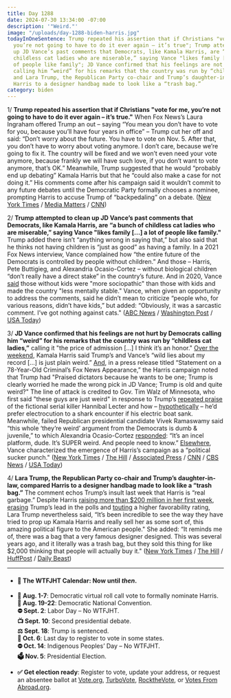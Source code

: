 ```yaml
---
title: Day 1288
date: 2024-07-30 13:34:00 -07:00
description: '"Weird."'
image: "/uploads/day-1288-biden-harris.jpg"
todayInOneSentence: Trump repeated his assertion that if Christians "vote for me,
  you’re not going to have to do it ever again – it’s true"; Trump attempted to clean
  up JD Vance’s past comments that Democrats, like Kamala Harris, are “a bunch of
  childless cat ladies who are miserable,” saying Vance "likes family [...] a lot
  of people like family"; JD Vance confirmed that his feelings are not hurt by Democrats
  calling him “weird” for his remarks that the country was run by “childless cat ladies”;
  and Lara Trump, the Republican Party co-chair and Trump’s daughter-in-law, compared
  Harris to a designer handbag made to look like a “trash bag.”
category: biden
---
```


1/ **Trump repeated his assertion that if Christians "vote for me, you’re not going to have to do it ever again – it’s true."** When Fox News’s Laura Ingraham offered Trump an out – saying “You mean you don’t have to vote for you, because you’ll have four years in office” – Trump cut her off and said: “Don’t worry about the future. You have to vote on Nov. 5. After that, you don’t have to worry about voting anymore. I don’t care, because we’re going to fix it. The country will be fixed and we won’t even need your vote anymore, because frankly we will have such love, if you don’t want to vote anymore, that’s OK.” Meanwhile, Trump suggested that he would “probably end up debating” Kamala Harris but that he “could also make a case for not doing it.” His comments come after his campaign said it wouldn’t commit to any future debates until the Democratic Party formally chooses a nominee, prompting Harris to accuse Trump of “backpedaling” on a debate. ([New York Times](https://www.nytimes.com/2024/07/30/us/politics/trump-christians-vote-ingraham.html) / [Media Matters](https://www.mediamatters.org/laura-ingraham/laura-ingrahams-question-about-future-elections-leads-bizarre-response-donald-trump) / [CNN](https://www.cnn.com/politics/live-news/kamala-harris-trump-election-07-30-24#h_7e13a8ca19bb815336b1202a7b055beb))

2/ **Trump attempted to clean up JD Vance’s past comments that Democrats, like Kamala Harris, are “a bunch of childless cat ladies who are miserable,” saying Vance "likes family \[...\] a lot of people like family."** Trump added there isn’t “anything wrong in saying that,” but also said that he thinks not having children is “just as good” as having a family. In a 2021 Fox News interview, Vance complained how “the entire future of the Democrats is controlled by people without children.” And those – Harris, Pete Buttigieg, and Alexandria Ocasio-Cortez – without biological children “don’t really have a direct stake” in the country’s future. And in 2020, Vance [said](https://abcnews.go.com/Politics/live-updates/Kamala-Harris-Donald-Trump-100-days?id=112358511&entryId=112401300) those without kids were "more sociopathic" than those with kids and made the country "less mentally stable." Vance, when given an opportunity to address the comments, said he didn’t mean to criticize “people who, for various reasons, didn’t have kids,” but added: “Obviously, it was a sarcastic comment. I’ve got nothing against cats." ([ABC News](https://abcnews.go.com/Politics/trump-vance-loves-family-works-clean-vps-childless/story?id=112399129) / [Washington Post](https://www.washingtonpost.com/politics/2024/07/30/trump-jd-vance-childless-cat-ladies/) / [USA Today](https://www.usatoday.com/story/news/politics/2024/07/30/donald-trump-defends-vance-childless-cat-ladies-comment/74601677007/))

3/ **JD Vance confirmed that his feelings are not hurt by Democrats calling him “weird” for his remarks that the country was run by “childless cat ladies,”** calling it "the price of admission \[...\] I think it’s an honor." [Over the weekend](https://www.nytimes.com/live/2024/07/28/us/harris-trump-election), Kamala Harris said Trump’s and Vance’s “wild lies about my record \[...\] is just plain weird.” [And](https://www.salon.com/2024/07/29/old-and-quite-weird-democrats-finally-discover-new-effective--and-hate-it/), in a press release titled “Statement on a 78-Year-Old Criminal’s Fox News Appearance,” the Harris campaign noted that Trump had "Praised dictators because he wants to be one; Trump is clearly worried he made the wrong pick in JD Vance; Trump is old and quite weird?" The line of attack is credited to Gov. Tim Walz of Minnesota, who first said "these guys are just weird" in response to Trump’s [repeated praise](https://nymag.com/intelligencer/article/trump-hannibal-lecter-rant-origin.html) of the fictional serial killer Hannibal Lecter and how – [hypothetically](https://www.washingtonpost.com/politics/2024/07/26/trump-shark-ev-boat-electrocution/) – he’d prefer electrocution to a shark encounter if his electric boat sank. Meanwhile, failed Republican presidential candidate Vivek Ramaswamy said “this whole ‘they’re weird’ argument from the Democrats is dumb & juvenile,” to which Alexandria Ocasio-Cortez [responded](https://newrepublic.com/post/184355/aoc-alexandria-ocasio-cortez-republican-reaction-kamala-harris-weird-trump-attack): “It’s an incel platform, dude. It’s SUPER weird. And people need to know.” [Elsewhere](https://www.washingtonpost.com/politics/2024/07/29/jd-vance-kamala-harris-campaign/), Vance characterized the emergence of Harris’s campaign as a “political sucker punch." ([New York Times](https://www.nytimes.com/2024/07/29/us/tim-walz-minnesota-kamala-harris.html) / [The Hill](https://thehill.com/homenews/campaign/4797969-jd-vance-weird-insult-democrats/) / [Associated Press](https://apnews.com/article/kamala-harris-trump-vance-weird-c54d506d1f533ee7aa455f7b500322c5) / [CNN](https://www.cnn.com/2024/07/29/politics/laugh-harris-trump-what-matters/index.html) / [CBS News](https://www.cbsnews.com/news/democrats-calling-donald-trump-weird-trend-minnesota-governor-tim-walz/) / [USA Today](https://www.usatoday.com/story/news/politics/elections/2024/07/29/trump-weird-political-insult-democrats/74585463007/))

4/ **Lara Trump, the Republican Party co-chair and Trump’s daughter-in-law, compared Harris to a designer handbag made to look like a “trash bag.”** The comment echos Trump’s insult last week that Harris is “real garbage.” Despite Harris [raising more than $200 million in her first week](https://www.politico.com/news/2024/07/30/kamala-harris-fundraising-00171630), [erasing](https://www.wsj.com/politics/elections/harris-erases-trumps-lead-wsj-poll-finds-e286144d) Trump’s lead in the polls  and [touting](https://abcnews.go.com/Politics/harris-sees-boost-favorability-after-biden-drops-race/story?id=112306763) a higher favorability rating, Lara Trump nevertheless said, “It’s been incredible to see the way they have tried to prop up Kamala Harris and really sell her as some sort of, this amazing political figure to the American people." She added: “It reminds me of, there was a bag that a very famous designer designed. This was several years ago, and it literally was a trash bag, but they sold this thing for like $2,000 thinking that people will actually buy it." ([New York Times](https://www.nytimes.com/2024/07/30/us/politics/lara-trump-kamala-harris-trash-bag.html) / [The Hill](https://thehill.com/homenews/campaign/4800845-lara-trump-compares-harris-faux-trash-bag/) / [HuffPost](https://www.huffpost.com/entry/lara-trump-kamala-harris-insult_n_66a88d79e4b07ad170d057cc) / [Daily Beast](https://www.thedailybeast.com/lara-trump-likens-kamala-harris-to-a-designer-trash-bag-on-hannity))

---

* #### 📅 The WTFJHT Calendar: Now until *then*.

* **🫏 Aug. 1-7**: Democratic virtual roll call vote to formally nominate Harris. \
  **🫏 Aug. 19-22**: Democratic National Convention.\
  **⛔️ Sept. 2**: Labor Day – No WTFJHT. \
  **📺 Sept. 10**: Second presidential debate.\
  **⚖️ Sept. 18**: Trump is sentenced.\
  **📆 Oct. 6**: Last day to register to vote in some states. \
  **⛔️ Oct. 14**: Indigenous Peoples’ Day – No WTFJHT. \
  **🗳️ Nov. 5**: Presidential Election.

* **✅ Get election ready**: Register to vote, update your address, or request an absentee ballot at [Vote.org](https://www.vote.org/), [TurboVote](https://turbovote.org/), [RocktheVote](https://www.rockthevote.org/), or [Votes From Abroad.org](https://www.votefromabroad.org/).
